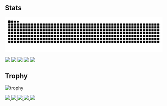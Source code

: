 ## Stats
![](https://raw.githubusercontent.com/1shikawa/1shikawa/output/github-contribution-grid-snake.svg)

![](http://github-profile-summary-cards.vercel.app/api/cards/profile-details?username=1shikawa&theme=gruvbox)
![](http://github-profile-summary-cards.vercel.app/api/cards/repos-per-language?username=1shikawa&theme=gruvbox)
![](http://github-profile-summary-cards.vercel.app/api/cards/most-commit-language?username=1shikawa&theme=gruvbox)
![](http://github-profile-summary-cards.vercel.app/api/cards/stats?username=1shikawa&theme=gruvbox)
![](http://github-profile-summary-cards.vercel.app/api/cards/productive-time?username=1shikawa&theme=gruvbox&utcOffset=9)

## Trophy
![trophy](https://github-profile-trophy.vercel.app/?username=1shikawa&theme=gruvbox)

<p align="left">
  <a href="https://github.com/1shikawa">
    <img height="20" src="https://komarev.com/ghpvc/?username=1shikawa" />
  </a>
  <a href="https://github.com/1shikawa">
    <img height="20" src="https://img.shields.io/github/followers/1shikawa?label=follow&logo=github&style=flat" />
  </a>
  <a href="http://qiita.com/jtaroh">
    <img height="20" src="https://qiita-badge.apiapi.app/s/jtaroh/posts.svg" />
  </a>
  <a href="http://qiita.com/jtaroh">
    <img height="20" src="https://qiita-badge.apiapi.app/s/jtaroh/contributions.svg" />
  </a>
  <a href="https://zenn.dev/jtaroh">
    <img height="20" src="https://badgen.org/img/zenn/jtaroh/articles?style=plastic" />
  </a>
</p>
